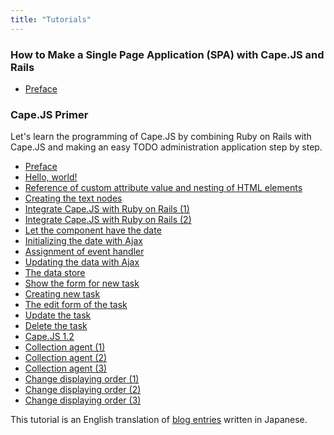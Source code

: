 ```yaml
---
title: "Tutorials"
---
```


<a class="anchor" id="greeter"></a>
### How to Make a Single Page Application (SPA) with Cape.JS and Rails

* [Preface](./greeter)

<a class="anchor" id="capejs-primer"></a>
### Cape.JS Primer

Let's learn the programming of Cape.JS by combining Ruby on Rails with Cape.JS and making an easy TODO administration application step by step.

* [Preface](./capejs_primer)
* [Hello, world!](./capejs_primer/01_hello_world)
* [Reference of custom attribute value and nesting of HTML elements](./capejs_primer/02_custom_attributes_and_nested_elements)
* [Creating the text nodes](./capejs_primer/03_creating_text_nodes)
* [Integrate Cape.JS with Ruby on Rails (1)](./capejs_primer/04_rails_integration1)
* [Integrate Cape.JS with Ruby on Rails (2)](./capejs_primer/05_rails_integration2)
* [Let the component have the date](./capejs_primer/06_let_the_component_have_the_date)
* [Initializing the date with Ajax](./capejs_primer/07_initializing_the_date_with_ajax)
* [Assignment of event handler](./capejs_primer/08_assignment_of_event_handler)
* [Updating the data with Ajax](./capejs_primer/09_updating_the_data_with_ajax)
* [The data store](./capejs_primer/10_the_data_store)
* [Show the form for new task](./capejs_primer/11_form_for_new_task)
* [Creating new task](./capejs_primer/12_creating_new_task)
* [The edit form of the task](./capejs_primer/13_editing_task)
* [Update the task](./capejs_primer/14_updating_task)
* [Delete the task](./capejs_primer/15_deleting_task)
* [Cape.JS 1.2](./capejs_primer/16_capejs_1_2)
* [Collection agent (1)](./capejs_primer/17_collection_agent1)
* [Collection agent (2)](./capejs_primer/18_collection_agent2)
* [Collection agent (3)](./capejs_primer/19_collection_agent3)
* [Change displaying order (1)](./capejs_primer/20_reordering1)
* [Change displaying order (2)](./capejs_primer/21_reordering2)
* [Change displaying order (3)](./capejs_primer/22_reordering3)

<div class="note">
This tutorial is an English translation of <a href="http://www.oiax.jp/rails/capejs_primer.html">blog entries</a> written in Japanese.
</div>
